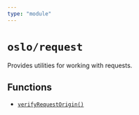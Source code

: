 ```yaml
---
type: "module"
---
```


# `oslo/request`

Provides utilities for working with requests.

## Functions

- [`verifyRequestOrigin()`](ref:request)
